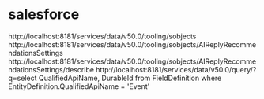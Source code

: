 # salesforce

http://localhost:8181/services/data/v50.0/tooling/sobjects
http://localhost:8181/services/data/v50.0/tooling/sobjects/AIReplyRecommendationsSettings
http://localhost:8181/services/data/v50.0/tooling/sobjects/AIReplyRecommendationsSettings/describe
http://localhost:8181/services/data/v50.0/query/?q=select QualifiedApiName, DurableId from FieldDefinition where EntityDefinition.QualifiedApiName = 'Event'

